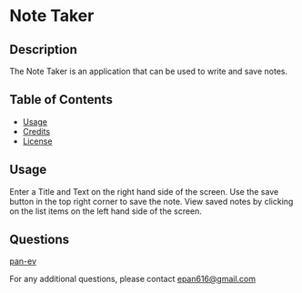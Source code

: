 # Note Taker

## Description

The Note Taker is an application that can be used to write and save notes.

## Table of Contents
  - [Usage](#usage)
  - [Credits](#credits)
  - [License](#license)

## Usage

Enter a Title and Text on the right hand side of the screen. Use the save button in the top right corner to save the note. View saved notes by clicking on the list items on the left hand side of the screen. 

## Questions

[pan-ev](https://github.com/pan-ev)   
   

For any additional questions, please contact epan616@gmail.com
